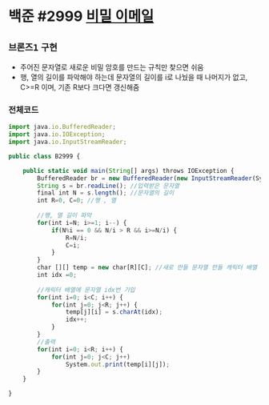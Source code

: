 # 백준 #2999 [비밀 이메일](https://www.acmicpc.net/problem/2999)
`브론즈1` `구현`
---
- 주어진 문자열로 새로운 비밀 암호를 만드는 규칙만 찾으면 쉬움
- 행, 열의 길이를 파악해야 하는데 문자열의 길이를 i로 나눴을 때 나머지가 없고, C>=R 이며, 기존 R보다 크다면 갱신해줌

### 전체코드
```jsx
import java.io.BufferedReader;
import java.io.IOException;
import java.io.InputStreamReader;

public class B2999 {

	public static void main(String[] args) throws IOException {
		BufferedReader br = new BufferedReader(new InputStreamReader(System.in));
		String s = br.readLine(); //입력받은 문자열
		final int N = s.length(); //문자열의 길이
		int R=0, C=0; //행 , 열
		
		//행, 열 길이 파악
		for(int i=N; i>=1; i--) {
			if(N%i == 0 && N/i > R && i>=N/i) {
				R=N/i; 
				C=i;
			}
		}
		char [][] temp = new char[R][C]; //새로 만들 문자열 만들 캐릭터 배열
		int idx =0;
		
		//캐릭터 배열에 문자열 idx번 기입
		for(int i=0; i<C; i++) {
			for(int j=0; j<R; j++) {
				temp[j][i] = s.charAt(idx);
				idx++;
			}
		}
		//출력
		for(int i=0; i<R; i++) {
			for(int j=0; j<C; j++)
				System.out.print(temp[i][j]);
		}
	}

}

```
